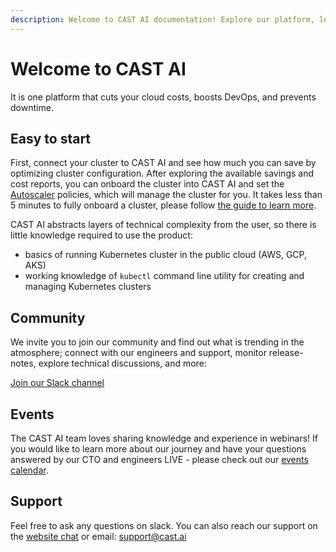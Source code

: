 ```yaml
---
description: Welcome to CAST AI documentation! Explore our platform, learn more about how it works, and take advantage of cloud cost optimization and DevOps automation.
---
```


# Welcome to CAST AI

It is one platform that cuts your cloud costs, boosts DevOps, and prevents downtime.

## Easy to start

First, connect your cluster to CAST AI and see how much you can save by optimizing cluster configuration. After exploring the available savings and cost reports, you can onboard the cluster into CAST AI and set the [Autoscaler](./product-overview/console/autoscaler.md) policies, which will manage the cluster for you. It takes less than 5 minutes to fully onboard a cluster, please follow [the guide to learn more](getting-started/overview.md).

CAST AI abstracts layers of technical complexity from the user, so there is little knowledge required to use the product:

- basics of running Kubernetes cluster in the public cloud (AWS, GCP, AKS)
- working knowledge of `kubectl` command line utility for creating and managing Kubernetes clusters

## Community

We invite you to join our community and find out what is trending in the atmosphere; connect with our engineers and support, monitor release-notes, explore technical discussions, and more:

[Join our Slack channel](https://join.slack.com/t/castai-community/shared_invite/zt-i8fcn2xi-sM_iONKn35NmYR2E3dtfng)

## Events

The CAST AI team loves sharing knowledge and experience in webinars! If you would like to learn more about our journey and have your questions answered by our CTO and engineers LIVE - please check out our [events calendar](https://cast.ai/events/).

## Support

Feel free to ask any questions on slack. You can also reach our support on the [website chat](https://cast.ai/#) or email: support@cast.ai
